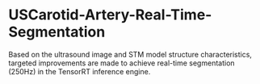 # USCarotid-Artery-Real-Time-Segmentation
Based on the ultrasound image and STM model structure characteristics, targeted improvements are made to achieve real-time segmentation (250Hz) in the TensorRT inference engine.
